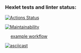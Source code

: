 ### Hexlet tests and linter status:

[![Actions Status](https://github.com/korpeev/frontend-project-lvl1/workflows/hexlet-check/badge.svg)](https://github.com/korpeev/frontend-project-lvl1/actions)

[![Maintainability](https://api.codeclimate.com/v1/badges/a99a88d28ad37a79dbf6/maintainability)](https://codeclimate.com/github/codeclimate/codeclimate/maintainability)

&emsp; [example workflow](https://github.com/korpeev/frontend-project-lvl1/workflows/eslint-check.yml/badge.svg)


[![asciicast](https://asciinema.org/a/5pfXw4zwqu1CJxnlTmhice89B.svg)](https://asciinema.org/a/5pfXw4zwqu1CJxnlTmhice89B)

